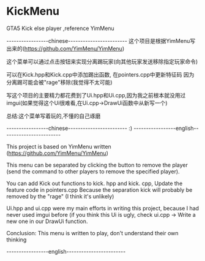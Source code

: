 # KickMenu
GTA5 Kick else player ,reference YimMenu

-----------------chinese------------------------
这个项目是根据YimMenu写出来的(https://github.com/YimMenu/YimMenu)

这个菜单可以通过点击按钮来实现分离踢玩家(向其他玩家发送移除指定玩家命令)

可以在Kick.hpp和Kick.cpp中添加踢出函数,
在pointers.cpp中更新特征码
因为分离踢可能会被"rage"移除(我觉得不太可能)

写这个项目的主要精力都花费到了Ui.hpp和Ui.cpp,因为我之前根本就没用过imgui(如果觉得这个Ui很难看,在Ui.cpp->DrawUi函数中从新写一个)

总结:这个菜单写着玩的,不懂的自己琢磨

-----------------chinese------------------------
:)
-----------------english------------------------

This project is based on YimMenu written (https://github.com/YimMenu/YimMenu)

This menu can be separated by clicking the button to remove the player (send the command to other players to remove the specified player).

You can add Kick out functions to kick. hpp and kick. cpp,
Update the feature code in pointers.cpp
Because the separation kick will probably be removed by the "rage" (I think it's unlikely)

Ui.hpp and ui.cpp were my main efforts in writing this project, because I had never used imgui before (if you think this Ui is ugly, check ui.cpp -&gt; Write a new one in our DrawUi function.

Conclusion: This menu is written to play, don't understand their own thinking

-----------------english------------------------
 
